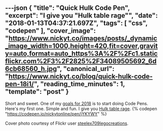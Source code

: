 ---json
{
  "title": "Quick Hulk Code Pen",
  "excerpt": "I give you \"Hulk table rage\"",
  "date": "2018-01-13T04:37:21.697Z",
  "tags": [
    "css",
    "codepen"
  ],
  "cover_image": "https://www.nickyt.co/images/posts/_dynamic_image_width=1000,height=420,fit=cover,gravity=auto,format=auto_https%3A%2F%2Fc1.staticflickr.com%2F3%2F2825%2F34089505692_6d6cb68560_h.jpg",
  "canonical_url": "https://www.nickyt.co/blog/quick-hulk-code-pen-18i1/",
  "reading_time_minutes": 1,
  "template": "post"
}
---

Short and sweet. One of my [goals for 2018](https://dev.to/nickytonline/2018-resolutions-1deo) is to start doing Code Pens. Here's my first one. Simple and fun. I give you [Hulk table rage](https://codepen.io/nickytonline/pen/jYKYWY).
{% codepen "https://codepen.io/nickytonline/pen/jYKYWY" %}

Cover photo courtesy of Flickr user [steelex709legocreations](https://www.flickr.com/photos/steelex709legocreations/34089505692/in/photostream).
